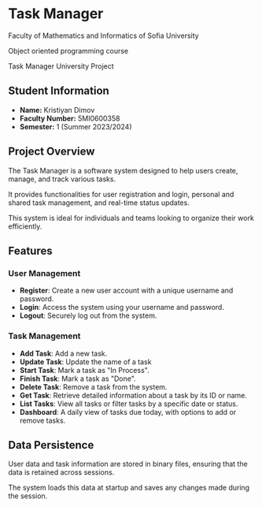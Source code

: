 <h1>Task Manager</h1>

<p>Faculty of Mathematics and Informatics of Sofia University</p>
<p>Object oriented programming course</p>
<p>Task Manager University Project</p>

<h2>Student Information</h2>
<ul>
 <li><b>Name:</b> Kristiyan Dimov </li>
 <li><b>Faculty Number:</b> 5MI0600358 </li>
 <li><b>Semester:</b> 1 (Summer 2023/2024)</li>
</ul>
 
<h2>Project Overview</h2>

<p>The Task Manager is a software system designed to help users create, manage, and track various tasks.</p>
<p>It provides functionalities for user registration and login, personal and shared task management, and real-time status updates.</p>
<p>This system is ideal for individuals and teams looking to organize their work efficiently.</p>

<h2>Features</h2>

<h3>User Management</h3>
<ul>
 <li><b>Register</b>: Create a new user account with a unique username and password.</li>
 <li><b>Login</b>: Access the system using your username and password.</li>
 <li><b>Logout</b>: Securely log out from the system.</li>
</ul>

<h3>Task Management</h3>
<ul>
 <li><b>Add Task</b>: Add a new task.</li>
 <li><b>Update Task</b>: Update the name of a task</li>
 <li><b>Start Task</b>: Mark a task as "In Process".</li>
 <li><b>Finish Task</b>: Mark a task as "Done".</li>
 <li><b>Delete Task</b>: Remove a task from the system.</li>
 <li><b>Get Task</b>: Retrieve detailed information about a task by its ID or name.</li>
 <li><b>List Tasks</b>: View all tasks or filter tasks by a specific date or status.</li>
 <li><b>Dashboard</b>: A daily view of tasks due today, with options to add or remove tasks.</li>
 </ul>

<h2>Data Persistence</h2>
<p>User data and task information are stored in binary files, ensuring that the data is retained across sessions.</p>
<p>The system loads this data at startup and saves any changes made during the session.</p>
